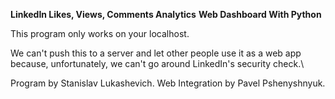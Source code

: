 **LinkedIn Likes, Views, Comments Analytics**
**Web Dashboard With Python** 

This program only works on your localhost. 

We can't push this to a server and let other people use it as a web app because, unfortunately, we can't go around LinkedIn's security check.\

Program by Stanislav Lukashevich.
Web Integration by Pavel Pshenyshnyuk.

